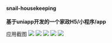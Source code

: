 #### snail-housekeeping
**基于uniapp开发的一个家政H5/小程序/app**
应用截图
![](README_files/1.jpg)
![](README_files/2.jpg)
![](README_files/3.jpg)
![](README_files/4.jpg)
![](README_files/5.jpg)